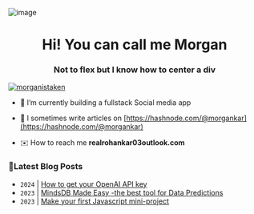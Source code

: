 ![image](https://user-images.githubusercontent.com/10498744/210012254-234538ff-d198-48aa-8964-37e6fd45d227.gif)

<h1 align="center">Hi! You can call me Morgan</h1>
<h3 align="center">Not to flex but I know how to center a div</h3>

<p align="left"> <a href="https://twitter.com/morganistaken" target="blank"><img src="https://img.shields.io/twitter/follow/morganistaken?logo=twitter&style=for-the-badge" alt="morganistaken" /></a> </p>

- 🔭 I’m currently building a fullstack Social media app

<!-- -  👨‍💻 All of my projects are available at -->

- 📝 I sometimes write articles on [https://hashnode.com/@morgankar](https://hashnode.com/@morgankar)

- ✉️ How to reach me  **realrohankar03outlook.com**


### 📮Latest Blog Posts 
<!-- BLOG-POST-LIST:START -->
- `2024` | [How to get your OpenAI API key](https://morgankar.hashnode.dev/how-to-get-your-openai-api-key)  
- `2023` | [MindsDB Made Easy -the best tool for  Data Predictions](https://morgankar.hashnode.dev/mindsdb-made-easy-the-best-tool-for-data-predictions)  
- `2023` | [Make your first Javascript  mini-project](https://morgankar.hashnode.dev/make-your-first-javascript-mini-project)  

<!-- BLOG-POST-LIST:END -->
